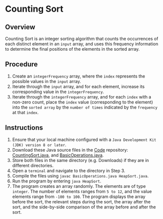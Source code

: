 # Counting Sort

## Overview
Counting Sort is an integer sorting algorithm that counts the occurrences of each distinct element in an `input` array,
and uses this frequency information to determine the final positions of the elements in the sorted array.

## Procedure
1. Create an `integerFrequency` array, where the `index` represents the possible values in the `input` array.
2. Iterate through the `input` array, and for each element, increase its corresponding value in the `integerFrequency`.
3. Iterate through the `integerFrequency` array, and for each `index` with a non-zero count, place the `index` value (corresponding to the element) into the `sorted array` by the `number of times` indicated by the `frequency` at that `index`.

## Instructions
1. Ensure that your local machine configured with a `Java Development Kit (JDK) version 8 or later`.
2. Download these Java source files in the [Code](https://github.com/shumarb/code/tree/main) repository: [CountingSort.java](https://github.com/shumarb/code/blob/main/algorithms/CountingSort.java), and [BasicOperations.java](https://github.com/shumarb/code/tree/main/support/BasicOperations.java).
3. Store both files in the same directory (e.g. Downloads) if they are in different directories.
4. Open a `terminal` and navigate to the directory in Step 3.
5. Compile the files using `javac BasicOperations.java HeapSort.java`.
6. Run the program by entering `java HeapSort`.
7. The program creates an array randomly. The elements are of type `integer`. The number of elements ranges from `5 to 12`, and the value elements range from `-100 to 100`. The program displays the array before the sort, the relevant steps during the sort, the array after the sort, and the side-by-side comparison of the array before and after the sort.
